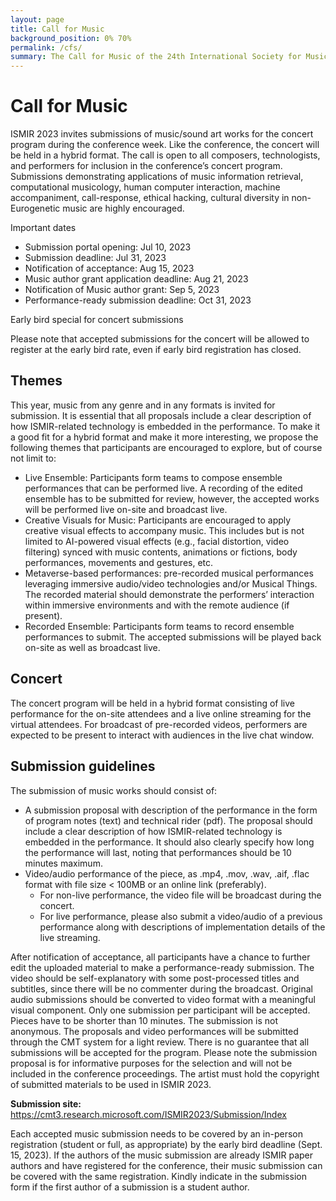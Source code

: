 ```yaml
---
layout: page
title: Call for Music
background_position: 0% 70%
permalink: /cfs/
summary: The Call for Music of the 24th International Society for Music Information Retrieval Conference
---
```


# Call for Music


ISMIR 2023 invites submissions of music/sound art works for the concert program during the conference week. Like the conference, the concert will be held in a hybrid format. The call is open to all composers, technologists, and performers for inclusion in the conference’s concert program. Submissions demonstrating applications of music information retrieval, computational musicology, human computer interaction, machine accompaniment, call-response, ethical hacking, cultural diversity in non-Eurogenetic music are highly encouraged.


Important dates
  - Submission portal opening: Jul 10, 2023
  - Submission deadline: Jul 31, 2023 
  - Notification of acceptance: Aug 15, 2023
  - Music author grant application deadline: Aug 21, 2023
  - Notification of Music author grant: Sep 5, 2023
  - Performance-ready submission deadline: Oct 31, 2023


Early bird special for concert submissions

Please note that accepted submissions for the concert will be allowed to register at the early bird rate, even if early bird registration has closed. 

## Themes
This year, music from any genre and in any formats is invited for submission. It is essential that all proposals include a clear description of how ISMIR-related technology is embedded in the performance. To make it a good fit for a hybrid format and make it more interesting, we propose the following themes that participants are encouraged to explore, but of course not limit to:

  - Live Ensemble: Participants form teams to compose ensemble performances that can be performed live. A recording of the edited ensemble has to be submitted for review, however, the accepted works will be performed live on-site and broadcast live.
  - Creative Visuals for Music: Participants are encouraged to apply creative visual effects to accompany music. This includes but is not limited to AI-powered visual effects (e.g., facial distortion, video filtering) synced with music contents, animations or fictions, body performances, movements and gestures, etc.
  - Metaverse-based performances: pre-recorded musical performances leveraging immersive audio/video technologies and/or Musical Things. The recorded material should demonstrate the performers’ interaction within immersive environments and with the remote audience (if present).
  - Recorded Ensemble: Participants form teams to record ensemble performances to submit. The accepted submissions will be played back on-site as well as broadcast live.

## Concert

The concert program will be held in a hybrid format consisting of live performance for the on-site attendees and a live online streaming for the virtual attendees. For broadcast of pre-recorded videos, performers are expected to be present to interact with audiences in the live chat window.

## Submission guidelines

The submission of music works should consist of:

  - A submission proposal with description of the performance in the form of program notes (text) and technical rider (pdf). The proposal should include a clear description of how ISMIR-related technology is embedded in the performance. It should also clearly specify how long the performance will last, noting that performances should be 10 minutes maximum. 
  - Video/audio performance of the piece, as .mp4, .mov, .wav, .aif, .flac format with file size < 100MB or an online link (preferably).
    - For non-live performance, the video file will be broadcast during the concert.
    - For live performance, please also submit a video/audio of a previous performance along with descriptions of implementation details of the live streaming.

After notification of acceptance, all participants have a chance to further edit the uploaded material to make a performance-ready submission. The video should be self-explanatory with some post-processed titles and subtitles, since there will be no commenter during the broadcast. Original audio submissions should be converted to video format with a meaningful visual component.
Only one submission per participant will be accepted. Pieces have to be shorter than 10 minutes. The submission is not anonymous. The proposals and video performances will be submitted through the CMT system for a light review. There is no guarantee that all submissions will be accepted for the program. Please note the submission proposal is for informative purposes for the selection and will not be included in the conference proceedings. The artist must hold the copyright of submitted materials to be used in ISMIR 2023.

**Submission site:** https://cmt3.research.microsoft.com/ISMIR2023/Submission/Index

Each accepted music submission needs to be covered by an in-person registration (student or full, as appropriate) by the early bird deadline (Sept. 15, 2023). If the authors of the music submission are already ISMIR paper authors and have registered for the conference, their music submission can be covered with the same registration. Kindly indicate in the submission form if the first author of a submission is a student author.

